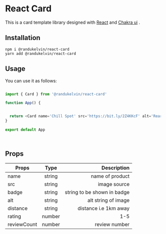 # React Card

This is a card template library designed with [React](https://react.dev)  and  [Chakra ui](https://www.chakra-ui.com) .

## Installation



    npm i @randukelvin/react-card
    yarn add @randukelvin/react-card

## Usage


You can use it as follows:



```js

import { Card } from '@randukelvin/react-card'

function App() {


  return <Card name='Chill Spot' src='https://bit.ly/2Z4KKcF' alt='Rear view of modern home' badge='restaurants' rating={5} reviewCount={34} />
}

export default App




```

## Props

| Props        | Type        | Description |
| ------------- |:-------------:| -----:|
| name   |   string  |  name of product      | 
| src   |  string   |  image source      | 
| badge   |  string   |  string to be shown in badge    | 
| alt   |   string  |  alt string of image    | 
| distance   | string    |  distance i.e 1km away      | 
| rating   | number    |  1-5     | 
| reviewCount   | number    |  review number    | 
